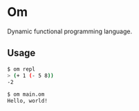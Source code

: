# Om

Dynamic functional programming language.

## Usage

```bash
$ om repl
> (+ 1 (- 5 8))
-2
```

```bash
$ om main.om
Hello, world!
```